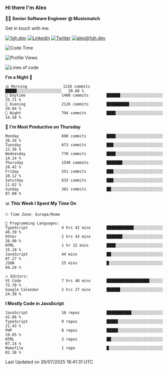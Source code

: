 ### Hi there I'm Alex

👨‍💻 __Senior Software Engineer @ Musixmatch__

Get in touch with me:

[![1gh.dev](https://img.shields.io/static/v1?label=1gh.dev&message=%20&color=red&logo=&style=flat-square&logoColor=white)](https://www.1gh.dev/)
[![Linkedin](https://img.shields.io/static/v1?label=Linkedin&message=%20&color=blue&logo=Linkedin&style=flat-square&logoColor=white)](https://linkedin.com/in/alexghirelli)
[![Twitter](https://img.shields.io/static/v1?label=Twitter&message=%20&color=blue&logo=Twitter&style=flat-square&logoColor=white)](https://twitter.com/alexGhirelli)
[![alex@1gh.dev](https://img.shields.io/static/v1?label=alex@1gh.dev&message=%20&color=red&logo=gmail&style=flat-square&logoColor=white)](mailto:alex@1gh.dev)

<!--START_SECTION:waka-->
![Code Time](http://img.shields.io/badge/Code%20Time-8%2C506%20hrs%2010%20mins-blue)

![Profile Views](http://img.shields.io/badge/Profile%20Views-0-blue)

![Lines of code](https://img.shields.io/badge/From%20Hello%20World%20I%27ve%20Written-19.6%20million%20lines%20of%20code-blue)

**I'm a Night 🦉** 

```text
🌞 Morning                1126 commits        █████░░░░░░░░░░░░░░░░░░░░   20.68 % 
🌆 Daytime                1400 commits        ██████░░░░░░░░░░░░░░░░░░░   25.71 % 
🌃 Evening                2126 commits        ██████████░░░░░░░░░░░░░░░   39.04 % 
🌙 Night                  794 commits         ████░░░░░░░░░░░░░░░░░░░░░   14.58 % 
```
📅 **I'm Most Productive on Thursday** 

```text
Monday                   890 commits         ████░░░░░░░░░░░░░░░░░░░░░   16.34 % 
Tuesday                  673 commits         ███░░░░░░░░░░░░░░░░░░░░░░   12.36 % 
Wednesday                770 commits         ████░░░░░░░░░░░░░░░░░░░░░   14.14 % 
Thursday                 1548 commits        ███████░░░░░░░░░░░░░░░░░░   28.42 % 
Friday                   551 commits         ███░░░░░░░░░░░░░░░░░░░░░░   10.12 % 
Saturday                 633 commits         ███░░░░░░░░░░░░░░░░░░░░░░   11.62 % 
Sunday                   381 commits         ██░░░░░░░░░░░░░░░░░░░░░░░   07.00 % 
```


📊 **This Week I Spent My Time On** 

```text
🕑︎ Time Zone: Europe/Rome

💬 Programming Languages: 
TypeScript               4 hrs 42 mins       ████████████░░░░░░░░░░░░░   46.39 % 
Other                    2 hrs 43 mins       ███████░░░░░░░░░░░░░░░░░░   26.90 % 
HTML                     1 hr 32 mins        ████░░░░░░░░░░░░░░░░░░░░░   15.18 % 
JavaScript               44 mins             ██░░░░░░░░░░░░░░░░░░░░░░░   07.27 % 
JSON                     25 mins             █░░░░░░░░░░░░░░░░░░░░░░░░   04.24 % 

🔥 Editors: 
VS Code                  7 hrs 40 mins       ███████████████████░░░░░░   75.70 % 
Google Calendar          2 hrs 27 mins       ██████░░░░░░░░░░░░░░░░░░░   24.30 % 
```

**I Mostly Code in JavaScript** 

```text
JavaScript               18 repos            ███████████░░░░░░░░░░░░░░   42.86 % 
TypeScript               9 repos             █████░░░░░░░░░░░░░░░░░░░░   21.43 % 
PHP                      8 repos             █████░░░░░░░░░░░░░░░░░░░░   19.05 % 
HTML                     3 repos             ██░░░░░░░░░░░░░░░░░░░░░░░   07.14 % 
Makefile                 1 repo              █░░░░░░░░░░░░░░░░░░░░░░░░   02.38 % 
```




 Last Updated on 26/07/2025 18:41:31 UTC
<!--END_SECTION:waka-->
